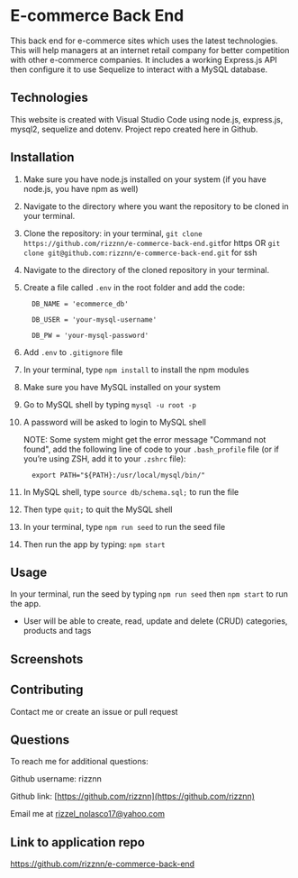 # E-commerce Back End
This back end for e-commerce sites which uses the latest technologies. This will help managers at an internet retail company for better competition with other e-commerce companies. It includes a working Express.js API then configure it to use Sequelize to interact with a MySQL database.

## Technologies
This website is created with Visual Studio Code using node.js, express.js, mysql2, sequelize and dotenv. Project repo created here in Github.

## Installation
1. Make sure you have node.js installed on your system (if you have node.js, you have npm as well)
2. Navigate to the directory where you want the repository to be cloned in your terminal.
3. Clone the repository: in your terminal, `git clone https://github.com/rizznn/e-commerce-back-end.git`for https OR `git clone git@github.com:rizznn/e-commerce-back-end.git` for ssh
4. Navigate to the directory of the cloned repository in your terminal.
5. Create a file called  `.env`  in the root folder and add the code:
  
         DB_NAME = 'ecommerce_db'
        
         DB_USER = 'your-mysql-username'
         
         DB_PW = 'your-mysql-password'

6. Add  `.env`  to  `.gitignore`  file
7. In your terminal, type  `npm install` to install the npm modules
8. Make sure you have MySQL installed on your system
9. Go to MySQL shell by typing  `mysql -u root -p` 
10. A password will be asked to login to MySQL shell

      NOTE:     Some system might get the error message "Command not found", add the following line of code to your `.bash_profile` file (or if you’re using ZSH,                         add it to your `.zshrc` file):

          export PATH="${PATH}:/usr/local/mysql/bin/"
      

11. In MySQL shell, type  `source db/schema.sql;`  to run the file
12. Then type  `quit;`  to quit the MySQL shell
13. In your terminal, type `npm run seed` to run the seed file
14. Then run the app by typing:  `npm start`

## Usage
In your terminal, run the seed by typing `npm run seed` then `npm start` to run the app.
* User will be able to create, read, update and delete (CRUD) categories, products and tags

## Screenshots


## Contributing
Contact me or create an issue or pull request

## Questions
  To reach me for additional questions:

  Github username: rizznn 

  Github link: [https://github.com/rizznn](https://github.com/rizznn) 

  Email me at [rizzel_nolasco17@yahoo.com](mailto:rizzel_nolasco17@yahoo.com)

## Link to application repo
https://github.com/rizznn/e-commerce-back-end
